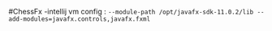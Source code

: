#ChessFx
-intellij vm config :
`--module-path
/opt/javafx-sdk-11.0.2/lib
--add-modules=javafx.controls,javafx.fxml`
